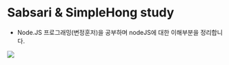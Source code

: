 # Sabsari & SimpleHong study

+ Node.JS 프로그래밍(변정훈저)을 공부하며 nodeJS에 대한 이해부분을 정리합니다.

![](http://image.yes24.com/momo/TopCate168/MidCate04/16738746.jpg)

